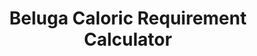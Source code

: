 ---
title: "Beluga Caloric Requirement Calculator"
excerpt: "Shiny app published as part of John et al., 2024 to calculate the energetic requirements of beluga whales in relation to differe species of salmon.<br/><img src='/images/beluga_calc.png'>"
collection: portfolio
link: "https://enazario11.github.io/beluga_fish_calculator/Beluga_fish_calculator.html"
---